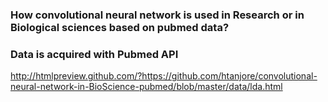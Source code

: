 
### How convolutional neural network is used in Research or in Biological sciences based on pubmed data?
### Data is acquired with Pubmed API



http://htmlpreview.github.com/?https://github.com/htanjore/convolutional-neural-network-in-BioScience-pubmed/blob/master/data/lda.html



